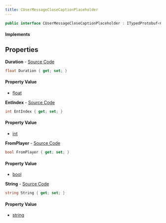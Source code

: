 ```yaml
---
title: CUserMessageCloseCaptionPlaceholder
---
```


```csharp
public interface CUserMessageCloseCaptionPlaceholder : ITypedProtobuf<CUserMessageCloseCaptionPlaceholder>, INativeHandle, INetMessage<CUserMessageCloseCaptionPlaceholder>, IDisposable
```

#### Implements

## Properties

**Duration** - [Source Code](https://github.com/swiftly-solution/swiftlys2/blob/main/managed/src/SwiftlyS2.Generated/Protobufs/Interfaces/CUserMessageCloseCaptionPlaceholder.cs#L21)

```csharp
float Duration { get; set; }
```

#### Property Value

- [float](https://learn.microsoft.com/dotnet/api/system.single)

**EntIndex** - [Source Code](https://github.com/swiftly-solution/swiftlys2/blob/main/managed/src/SwiftlyS2.Generated/Protobufs/Interfaces/CUserMessageCloseCaptionPlaceholder.cs#L27)

```csharp
int EntIndex { get; set; }
```

#### Property Value

- [int](https://learn.microsoft.com/dotnet/api/system.int32)

**FromPlayer** - [Source Code](https://github.com/swiftly-solution/swiftlys2/blob/main/managed/src/SwiftlyS2.Generated/Protobufs/Interfaces/CUserMessageCloseCaptionPlaceholder.cs#L24)

```csharp
bool FromPlayer { get; set; }
```

#### Property Value

- [bool](https://learn.microsoft.com/dotnet/api/system.boolean)

**String** - [Source Code](https://github.com/swiftly-solution/swiftlys2/blob/main/managed/src/SwiftlyS2.Generated/Protobufs/Interfaces/CUserMessageCloseCaptionPlaceholder.cs#L18)

```csharp
string String { get; set; }
```

#### Property Value

- [string](https://learn.microsoft.com/dotnet/api/system.string)

